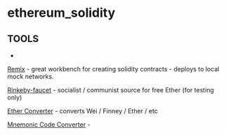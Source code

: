 # ethereum_solidity

## TOOLS

 - 

[Remix](https://remix.ethereum.org/) - great workbench for creating solidity contracts - deploys to local mock networks.

[Rinkeby-faucet](rinkeby-faucet.com) - socialist / communist source for free Ether (for testing only)

[Ether Converter](https://etherconverter.online/) - converts Wei / Finney / Ether / etc

[Mnemonic Code Converter](https://iancoleman.io/bip39/) - 

